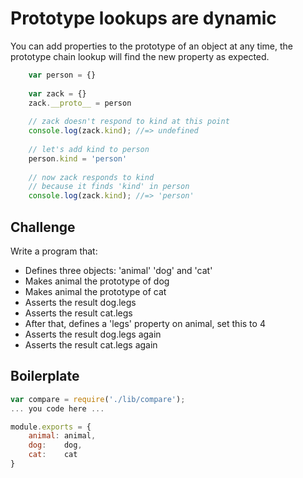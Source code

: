 # Prototype lookups are dynamic

You can add properties to the prototype of an object at any time, the prototype chain lookup will find the new property as expected.

```js
	var person = {}
	
	var zack = {}
	zack.__proto__ = person
	
	// zack doesn't respond to kind at this point
	console.log(zack.kind); //=> undefined
	
	// let's add kind to person
	person.kind = 'person'
	
	// now zack responds to kind
	// because it finds 'kind' in person
	console.log(zack.kind); //=> 'person'
```

Challenge
----------

Write a program that:
- Defines three objects: 'animal' 'dog' and 'cat'
- Makes animal the prototype of dog
- Makes animal the prototype of cat
- Asserts the result dog.legs
- Asserts the result cat.legs
- After that, defines a 'legs' property on animal, set this to 4
- Asserts the result dog.legs again
- Asserts the result cat.legs again

Boilerplate
-----------

```js
var compare = require('./lib/compare');
... you code here ...

module.exports = {
	animal: animal,
	dog:    dog,
	cat:    cat
}
```
